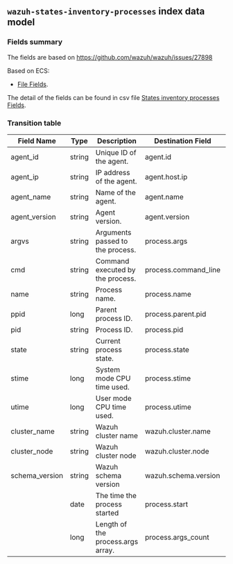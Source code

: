 ## `wazuh-states-inventory-processes` index data model

### Fields summary

The fields are based on https://github.com/wazuh/wazuh/issues/27898

Based on ECS:

- [File Fields](https://www.elastic.co/guide/en/ecs/current/ecs-file.html).

The detail of the fields can be found in csv file [States inventory processes Fields](fields.csv).

### Transition table

| Field Name     | Type   | Description                       | Destination Field    | Custom |
| -------------- | ------ | --------------------------------- | -------------------- | ------ |
| agent_id       | string | Unique ID of the agent.           | agent.id             | FALSE  |
| agent_ip       | string | IP address of the agent.          | agent.host.ip        | TRUE   |
| agent_name     | string | Name of the agent.                | agent.name           | FALSE  |
| agent_version  | string | Agent version.                    | agent.version        | FALSE  |
| argvs          | string | Arguments passed to the process.  | process.args         | FALSE  |
| cmd            | string | Command executed by the process.  | process.command_line | FALSE  |
| name           | string | Process name.                     | process.name         | FALSE  |
| ppid           | long   | Parent process ID.                | process.parent.pid   | FALSE  |
| pid            | string | Process ID.                       | process.pid          | FALSE  |
| state          | string | Current process state.            | process.state        | TRUE   |
| stime          | long   | System mode CPU time used.        | process.stime        | TRUE   |
| utime          | long   | User mode CPU time used.          | process.utime        | TRUE   |
| cluster_name   | string | Wazuh cluster name                | wazuh.cluster.name   | TRUE   |
| cluster_node   | string | Wazuh cluster node                | wazuh.cluster.node   | TRUE   |
| schema_version | string | Wazuh schema version              | wazuh.schema.version | TRUE   |
|                | date   | The time the process started      | process.start        | FALSE  |
|                | long   | Length of the process.args array. | process.args_count   | FALSE  |

